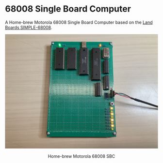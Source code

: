 # 68008 Single Board Computer
A Home-brew Motorola 68008 Single Board Computer based on the [Land Boards SIMPLE-68008](https://land-boards.com/blwiki/index.php?title=SIMPLE-68008).
<p align="center"><img src="/images/68008 SBC.JPEG"/>
<p align="center">Home-brew Motorola 68008 SBC</p><br>
